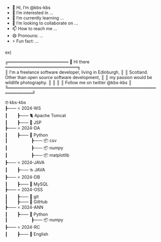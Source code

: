 - 👋 Hi, I’m @kbs-kbs
- 👀 I’m interested in ...
- 🌱 I’m currently learning ...
- 💞️ I’m looking to collaborate on ...
- 📫 How to reach me ...
- 😄 Pronouns: ...
- ⚡ Fun fact: ...

<!---
kbs-kbs/kbs-kbs is a ✨ special ✨ repository because its `README.md` (this file) appears on your GitHub profile.
You can click the Preview link to take a look at your changes.
--->

ex)

╔════════════════════ 👋 Hi there ════════════════════════╗     
║ I'm a freelance software developer, living in Edinburgh, ║
║ Scotland. Other than open source software development,   ║ 
║ my passion would be wildlife photography.                ║ 
║                                                          ║
║ Follow me on twitter @kbs-kbs                            ║
╚══════════════════════════════════════════════════════════╝         

🤓 kbs-kbs      
┣&mdash;&mdash; ⭐ 2024-WS   
┃&emsp;&emsp; ┣&mdash;&mdash; 🐈 Apache Tomcat   
┃&emsp;&emsp; ┣&mdash;&mdash; 💬 JSP   
┣&mdash;&mdash; ⭐ 2024-DA   
┃&emsp;&emsp; ┣&mdash;&mdash; 🐍 Python  
┃&emsp;&emsp; &emsp;&emsp;&emsp; ┣&mdash;&mdash; 📦 csv           
┃&emsp;&emsp; &emsp;&emsp;&emsp; ┣&mdash;&mdash; 📦 numpy           
┃&emsp;&emsp; &emsp;&emsp;&emsp; ┣&mdash;&mdash; 📦 matplotlib      
┣&mdash;&mdash; ⭐ 2024-JAVA   
┃&emsp;&emsp; ┣&mdash;&mdash; ☕ JAVA   
┣&mdash;&mdash; ⭐ 2024-DB   
┃&emsp;&emsp; ┣&mdash;&mdash; 🐬 MySQL   
┣&mdash;&mdash; ⭐ 2024-OSS   
┃&emsp;&emsp; ┣&mdash;&mdash; 🔱 git   
┃&emsp;&emsp; ┣&mdash;&mdash; 🐙 GitHub   
┣&mdash;&mdash; ⭐ 2024-ANN   
┃&emsp;&emsp; ┣&mdash;&mdash; 🐍 Python        
┃&emsp;&emsp; &emsp;&emsp;&emsp; ┣&mdash;&mdash; 📦 numpy     
┣&mdash;&mdash; ⭐ 2024-RC   
┃&emsp;&emsp; ┣&mdash;&mdash; 🔡 English     

